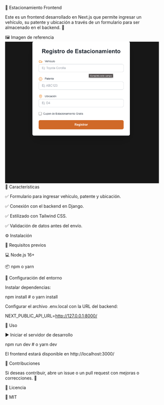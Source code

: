🚗 Estacionamiento Frontend

Este es un frontend desarrollado en Next.js que permite ingresar un vehículo, su patente y ubicación a través de un formulario para ser almacenado en el backend. 🚀

 🖼️ Imagen de referencia
![Captura de la base de datos](fronten_captura.png)
📌 Características

✅ Formulario para ingresar vehículo, patente y ubicación.

✅ Conexión con el backend en Django.

✅ Estilizado con Tailwind CSS.

✅ Validación de datos antes del envío.

⚙️ Instalación

🔧 Requisitos previos

💻 Node.js 16+

📦 npm o yarn

🚀 Configuración del entorno



Instalar dependencias:

npm install  # o yarn install

Configurar el archivo .env.local con la URL del backend:

NEXT_PUBLIC_API_URL=http://127.0.0.1:8000/

🏁 Uso

▶️ Iniciar el servidor de desarrollo

npm run dev  # o yarn dev

El frontend estará disponible en http://localhost:3000/




🤝 Contribuciones

Si deseas contribuir, abre un issue o un pull request con mejoras o correcciones. 🚀

📜 Licencia

📝 MIT

